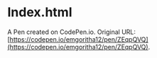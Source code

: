 # Index.html

A Pen created on CodePen.io. Original URL: [https://codepen.io/emgoritha12/pen/ZEqpQVQ](https://codepen.io/emgoritha12/pen/ZEqpQVQ).

